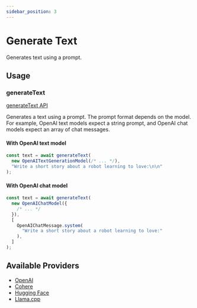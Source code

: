 ```yaml
---
sidebar_position: 3
---
```


# Generate Text

Generates text using a prompt.

## Usage

### generateText

[generateText API](/api/modules#generatetext)

Generates a text using a prompt.
The prompt format depends on the model.
For example, OpenAI text models expect a string prompt, and OpenAI chat models expect an array of chat messages.

#### With OpenAI text model

```ts
const text = await generateText(
  new OpenAITextGenerationModel(/* ... */),
  "Write a short story about a robot learning to love:\n\n"
);
```

#### With OpenAI chat model

```ts
const text = await generateText(
  new OpenAIChatModel({
    /* ... */
  }),
  [
    OpenAIChatMessage.system(
      "Write a short story about a robot learning to love:"
    ),
  ]
);
```

## Available Providers

- [OpenAI](/integration/model-provider/openai)
- [Cohere](/integration/model-provider/cohere)
- [Hugging Face](/integration/model-provider/huggingface)
- [Llama.cpp](/integration/model-provider/llamacpp)
